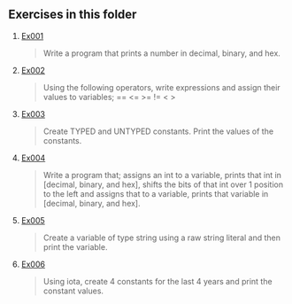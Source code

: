 ## Exercises in this folder
1. [Ex001](Ex001.go)
   > Write a program that prints a number in decimal, binary, and hex.
2. [Ex002](Ex002.go)
   > Using the following operators, write expressions and assign their values to variables; == <= >= != < >
3. [Ex003](Ex003.go)
   > Create TYPED and UNTYPED constants. Print the values of the constants.
4. [Ex004](Ex004.go)
   > Write a program that; assigns an int to a variable, prints that int in [decimal, binary, and hex], shifts the bits of that int over 1 position to the left and assigns that to a variable, prints that variable in [decimal, binary, and hex].
5. [Ex005](Ex005.go)
   > Create a variable of type string using a raw string literal and then print the variable.
6. [Ex006](Ex001.go)
   > Using iota, create 4 constants for the last 4 years and print the constant values.
